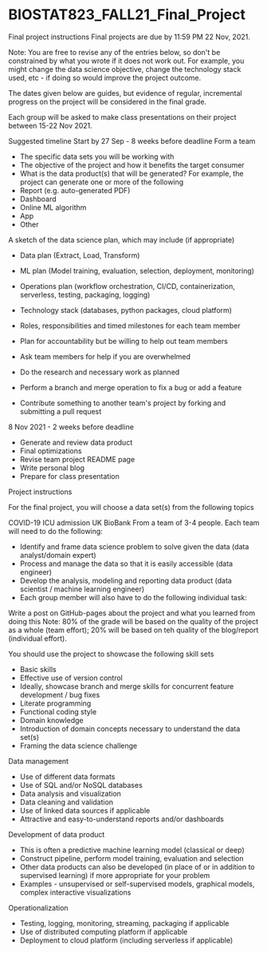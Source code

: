 # BIOSTAT823_FALL21_Final_Project


Final project instructions
Final projects are due by 11:59 PM 22 Nov, 2021.

Note: You are free to revise any of the entries below, so don't be constrained by what you wrote if it does not work out. For example, you might change the data science objective, change the technology stack used, etc - if doing so would improve the project outcome.

The dates given below are guides, but evidence of regular, incremental progress on the project will be considered in the final grade.

Each group will be asked to make class presentations on their project between 15-22 Nov 2021.


Suggested timeline
Start by 27 Sep - 8 weeks before deadline
Form a team


- The specific data sets you will be working with
- The objective of the project and how it benefits the target consumer
- What is the data product(s) that will be generated? For example, the project can generate one or more of the following
- Report (e.g. auto-generated PDF)
- Dashboard
- Online ML algorithm
- App
- Other


A sketch of the data science plan, which may include (if appropriate)
- Data plan (Extract, Load, Transform)
- ML plan (Model training, evaluation, selection, deployment, monitoring)
- Operations plan (workflow orchestration, CI/CD, containerization, serverless, testing, packaging, logging)
- Technology stack (databases, python packages, cloud platform)
- Roles, responsibilities and timed milestones for each team member
- Plan for accountability but be willing to help out team members
- Ask team members for help if you are overwhelmed
- Do the research and necessary work as planned

- Perform a branch and merge operation to fix a bug or add a feature
- Contribute something to another team's project by forking and submitting a pull request


8 Nov 2021 - 2 weeks before deadline
- Generate and review data product
- Final optimizations
- Revise team project README page
- Write personal blog
- Prepare for class presentation


Project instructions

For the final project, you will choose a data set(s) from the following topics

COVID-19
ICU admission
UK BioBank
From a team of 3-4 people. Each team will need to do the following:

- Identify and frame data science problem to solve given the data (data analyst/domain expert)
- Process and manage the data so that it is easily accessible (data engineer)
- Develop the analysis, modeling and reporting data product (data scientist / machine learning engineer)
- Each group member will also have to do the following individual task:

Write a post on GitHub-pages about the project and what you learned from doing this
Note: 80% of the grade will be based on the quality of the project as a whole (team effort); 20% will be based on teh quality of the blog/report (individual effort).

You should use the project to showcase the following skill sets
- Basic skills
- Effective use of version control
- Ideally, showcase branch and merge skills for concurrent feature development / bug fixes
- Literate programming
- Functional coding style
- Domain knowledge
- Introduction of domain concepts necessary to understand the data set(s)
- Framing the data science challenge

Data management
- Use of different data formats
- Use of SQL and/or NoSQL databases
- Data analysis and visualization
- Data cleaning and validation
- Use of linked data sources if applicable
- Attractive and easy-to-understand reports and/or dashboards

Development of data product
- This is often a predictive machine learning model (classical or deep)
- Construct pipeline, perform model training, evaluation and selection
- Other data products can also be developed (in place of or in addition to supervised learning) if more appropriate for your problem
- Examples - unsupervised or self-supervised models, graphical models, complex interactive visualizations

Operationalization
- Testing, logging, monitoring, streaming, packaging if applicable
- Use of distributed computing platform if applicable
- Deployment to cloud platform (including serverless if applicable)
